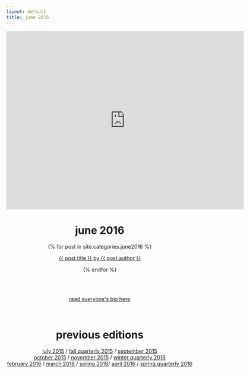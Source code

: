 ```yaml
---
layout: default
title: june 2016
---
```

<div align = "center">
    <iframe src="https://player.vimeo.com/video/171870237" width="640" height="480" frameborder="0" webkitallowfullscreen mozallowfullscreen allowfullscreen></iframe>
    <p><h1>june 2016</h1></p>
</div>
<div align="center">
    {% for post in site.categories.june2016 %}
    <div class="items-wrapper">
        <div class="item">
            <p><a href="../{{ post.url }}">{{ post.title }} by {{ post.author }}</a>
            <br />
        </div>
    </div>
    {% endfor %}
</div>

<br><br>
<p align="center"><a href="../june2016/people.html">read everyone's bio here</a></p>
<br>

<div align="center">
    <p><h1>previous editions</h1></p>
    <a href="../july2015/">july 2015</a> / <a href="../fall2015/">fall quarterly 2015</a> / <a href="../september2015/">september 2015</a> <br> <a href="../october2015/">october 2015</a> / <a href="../november2015/">november 2015</a> / <a href="../winter2016/">winter quarterly 2016</a> <br> <a href="../february2016 /">february 2016</a> / <a href="../march2016/">march 2016</a>  / <a href="../spring2016/">spring 2016</a>/ <a href="../april2016/">april 2016</a> / <a href="../spring2016/">spring quarterly 2016</a>
</div>

<br><br>